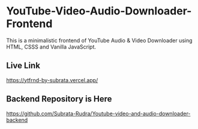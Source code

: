 # YouTube-Video-Audio-Downloader-Frontend
This is a minimalistic frontend of YouTube Audio &amp; Video Downloader using HTML, CSSS and Vanilla JavaScript.
## Live Link
https://ytfrnd-by-subrata.vercel.app/
## Backend Repository is Here
https://github.com/Subrata-Rudra/Youtube-video-and-audio-downloader-backend
